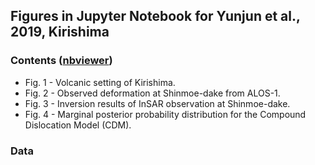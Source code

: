 ## Figures in Jupyter Notebook for Yunjun et al., 2019, Kirishima

### Contents ([nbviewer](https://nbviewer.jupyter.org/github/geodesymiami/Yunjun_et_al-2019-Kirishima/tree/master/))

+ Fig. 1 - Volcanic setting of Kirishima.
+ Fig. 2 - Observed deformation at Shinmoe-dake from ALOS-1.
+ Fig. 3 - Inversion results of InSAR observation at Shinmoe-dake.
+ Fig. 4 - Marginal posterior probability distribution for the Compound Dislocation Model (CDM).

### Data
